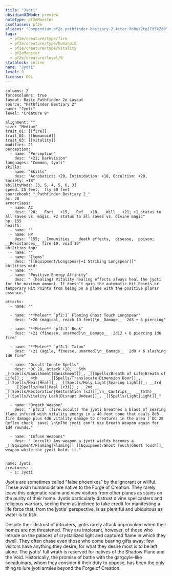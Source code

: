 ```yaml
---
title: "Jyoti"
obsidianUIMode: preview
noteType: pf2eMonster
cssClasses: pf2e
aliases: "Compendium.pf2e.pathfinder-bestiary-2.Actor.Xb0uY2tg1Cd3kZd0" 
tags:
  - pf2e/creature/type/fire
  - pf2e/creature/type/humanoid
  - pf2e/creature/type/vitality
  - pf2eMonster
  - pf2e/creature/level/9
statblock: inline
name: "Jyoti"
level: 9
license: OGL
---
```


```statblock
columns: 2
forcecolumns: true
layout: Basic Pathfinder 2e Layout
source: "Pathfinder Bestiary 2"
name: "Jyoti"
level: "Creature 9"

alignment: ""
size: "Medium"
trait_01: [[fire]]
trait_02: [[humanoid]]
trait_03: [[vitality]]
modifier: 21
perception:
  - name: "Perception"
    desc: "+21; Darkvision"
languages: "Common, Jyoti"
skills:
  - name: "Skills"
    desc: "Acrobatics: +20, Intimidation: +18, Occultism: +20, Society: +18"
abilityMods: [3, 5, 4, 5, 6, 3]
speed: 25 feet,  fly 60 feet
sourcebook: "_Pathfinder Bestiary 2_"
ac: 28
armorclass:
  - name: AC
    desc: "28; __Fort__ +15, __Ref__ +18, __Will__ +21; +1 status to all saves vs. magic, +2 status to all saves vs. divine magic"
hp: 155
health:
  - name: ""
  - name: HP
    desc: "155; __Immunities__  death effects,  disease,  poison; __Resistances__ fire 10, void 10"
abilities_top:
  - name: ""
  - name: "Items"
    desc: "[[Equipment/Longspear|+1 Striking Longspear]]"
abilities_mid:
  - name: ""
  - name: "Positive Energy Affinity"
    desc: " (healing) Vitality healing effects always heal the jyoti for the maximum amount. It doesn't gain the automatic Hit Points or temporary Hit Points from being on a plane with the positive planar essence."

attacks:
  - name: ""

  - name: "**Melee** `pf2:1` Flaming Ghost Touch Longspear"
    desc: "+20 (magical, reach 10 feet)\n__Damage__  2d8 + 6 piercing"

  - name: "**Melee** `pf2:1` Beak"
    desc: "+21 (finesse, unarmed)\n__Damage__  2d12 + 6 piercing 1d6 fire"

  - name: "**Melee** `pf2:1` Talon"
    desc: "+21 (agile, finesse, unarmed)\n__Damage__  2d8 + 6 slashing 1d6 fire"

  - name: "Occult Innate Spells"
    desc: "DC 28, attack +20; __5th __  _[[Spells/Banishment|Banishment]]_, _[[Spells/Breath of Life|Breath of Life]]_; __4th __  _[[Spells/Translocate|Dimension Door]]_, _[[Spells/Heal|Heal]]_, _[[Spells/Holy Light|Searing Light]]_; __3rd __  _[[Spells/Heal|Heal (x3)]]_; __2nd __  _[[Spells/Restoration|Restoration (x3)]]_\n__Cantrips__  __(5th)__ _[[Spells/Vitality Lash|Disrupt Undead]]_, _[[Spells/Light|Light]]_"

  - name: "Breath Weapon"
    desc: "`pf2:2` (fire,occult) The jyoti breathes a blast of searing flame infused with vitality energy in a 40-foot cone that deals 8d6 fire damage plus 4d6 vitality damage to creatures in the area (`DC 28 Reflex check` save).\n\nThe jyoti can't use Breath Weapon again for 1d4 rounds."

  - name: "Infuse Weapons"
    desc: " (occult) Any weapon a jyoti wields becomes a _[[Equipment/Flaming|Flaming]] [[Equipment/Ghost Touch|Ghost Touch]]_ weapon while the jyoti holds it."
 
```

```encounter-table
name: Jyoti
creatures:
  - 1: Jyoti
```



Jyotis are sometimes called "false phoenixes" by the ignorant or willful. These avian humanoids are native to the Forge of Creation. They rarely leave this enigmatic realm and view visitors from other planes as stains on the purity of their home. Jyotis particularly distrust divine spellcasters and religious warriors, seeing them as inclined to take credit for manifesting a life force that, from the jyotis' perspective, is as plentiful and ubiquitous as water is to fish.

Despite their distrust of intruders, jyotis rarely attack unprovoked when their homes are not threatened. They are intolerant, however, of those who intrude on the palaces of crystallized light and captured flame in which they dwell. They often chase even those who come bearing gifts away; few visitors have anything they desire, for what they desire most is to be left alone. The jyotis' full wrath is reserved for natives of the Shadow Plane and the Void. Historically, the promise of battle with the gargoyle-like sceaduinars, whom they consider it their duty to oppose, has been the only thing to lure jyoti armies beyond the Forge of Creation.
